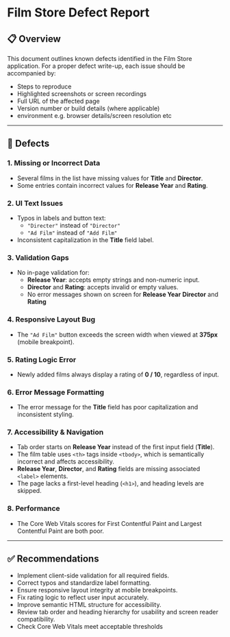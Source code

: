 # Film Store Defect Report

## 📋 Overview

This document outlines known defects identified in the Film Store application. For a proper defect write-up, each issue should be accompanied by:

- Steps to reproduce
- Highlighted screenshots or screen recordings
- Full URL of the affected page
- Version number or build details (where applicable)
- environment e.g. browser details/screen resolution etc

---

## 🐞 Defects

### 1. Missing or Incorrect Data

- Several films in the list have missing values for **Title** and **Director**.
- Some entries contain incorrect values for **Release Year** and **Rating**.

### 2. UI Text Issues

- Typos in labels and button text:
  - `"Directer"` instead of `"Director"`
  - `"Ad Film"` instead of `"Add Film"`
- Inconsistent capitalization in the **Title** field label.

### 3. Validation Gaps

- No in-page validation for:
  - **Release Year**: accepts empty strings and non-numeric input.
  - **Director** and **Rating**: accepts invalid or empty values.
  - No error messages shown on screen for **Release Year** **Director** and **Rating**

### 4. Responsive Layout Bug

- The `"Ad Film"` button exceeds the screen width when viewed at **375px** (mobile breakpoint).

### 5. Rating Logic Error

- Newly added films always display a rating of **0 / 10**, regardless of input.

### 6. Error Message Formatting

- The error message for the **Title** field has poor capitalization and inconsistent styling.

### 7. Accessibility & Navigation

- Tab order starts on **Release Year** instead of the first input field (**Title**).
- The film table uses `<th>` tags inside `<tbody>`, which is semantically incorrect and affects accessibility.
- **Release Year**, **Director**, and **Rating** fields are missing associated `<label>` elements.
- The page lacks a first-level heading (`<h1>`), and heading levels are skipped.

### 8. Performance

- The Core Web Vitals scores for First Contentful Paint and Largest Contentful Paint are both poor.

---

## ✅ Recommendations

- Implement client-side validation for all required fields.
- Correct typos and standardize label formatting.
- Ensure responsive layout integrity at mobile breakpoints.
- Fix rating logic to reflect user input accurately.
- Improve semantic HTML structure for accessibility.
- Review tab order and heading hierarchy for usability and screen reader compatibility.
- Check Core Web Vitals meet acceptable thresholds
